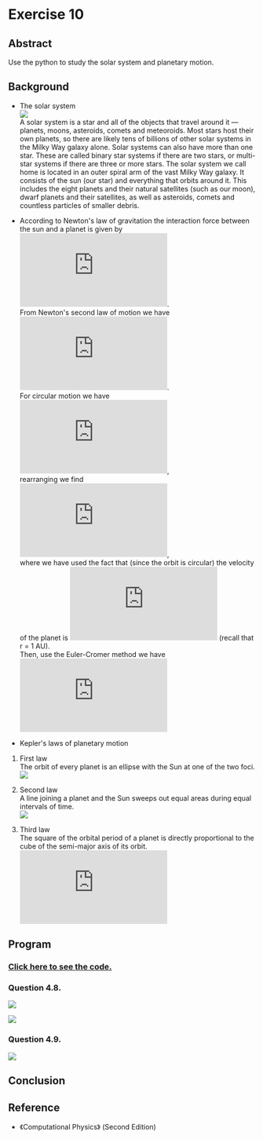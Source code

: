 # Exercise 10

## Abstract
Use the python to study the solar system and planetary motion.

## Background

* The solar system<br>
![](http://solarsystem.nasa.gov/images/galleries/solar_system_Cover_rev_40-3_br.jpg)<br>
A solar system is a star and all of the objects that travel around it — planets, moons, asteroids, comets and meteoroids. Most stars host their own planets, so there are likely tens of billions of other solar systems in the Milky Way galaxy alone. Solar systems can also have more than one star. These are called binary star systems if there are two stars, or multi-star systems if there are three or more stars.
The solar system we call home is located in an outer spiral arm of the vast Milky Way galaxy. It consists of the sun (our star) and everything that orbits around it. This includes the eight planets and their natural satellites (such as our moon), dwarf planets and their satellites, as well as asteroids, comets and countless particles of smaller debris.

* According to Newton's law of gravitation the interaction force between the sun and a planet is given by<br>
![](http://latex.codecogs.com/gif.latex?F_G%3D%5Cfrac%7BGM_SM_P%7D%7Br%5E2%7D).<br>
From Newton's second law of motion we have<br>
![](http://latex.codecogs.com/gif.latex?%5C%5C%20%5Cfrac%7B%5Cmathrm%7Bd%5E2%7D%20x%7D%7B%5Cmathrm%7Bd%7D%20t%5E2%7D%3D%5Cfrac%7BF_%7BG%2Cx%7D%7D%7BM_P%7D%3D-%5Cfrac%7BGM_Sx%7D%7Br%5E3%7D%20%5C%5C%20%5Cfrac%7B%5Cmathrm%7Bd%5E2%7D%20y%7D%7B%5Cmathrm%7Bd%7D%20t%5E2%7D%3D%5Cfrac%7BF_%7BG%2Cy%7D%7D%7BM_P%7D%3D-%5Cfrac%7BGM_Sy%7D%7Br%5E3%7D).<br>
For circular motion we have<br>
![](http://latex.codecogs.com/gif.latex?%5Cfrac%7BM_Pv%5E2%7D%7Br%7D%3DF_G%3D%5Cfrac%7BGM_SM_P%7D%7Br%5E2%7D),<br>
rearranging we find<br>
![](http://latex.codecogs.com/gif.latex?GM_S%3Dv%5E2r%3D4%5Cpi%5E2AU%5E3/yr%5E2),<br>
where we have used the fact that (since the orbit is circular) the velocity of the planet is ![](http://latex.codecogs.com/gif.latex?2%5Cpi%20r/%281%20yr%29%3D2%5Cpi%28AU/yr%29) (recall that r = 1 AU).<br>
Then, use the Euler-Cromer method we have<br>
![](http://latex.codecogs.com/gif.latex?%5C%5C%20%5C%5C%20v_%7Bx%2Ci&plus;1%7D%3Dv_%7Bx%2Ci%7D-%5Cfrac%7B4%5Cpi%5E2%20x_i%7D%7Br_%7Bi%7D%5E%7B3%7D%7D%5CDelta%20t%20%5C%5C%20%5C%5C%20x_%7Bi&plus;1%7D%3Dx_i&plus;v_%7Bx%2Ci&plus;1%7D%5CDelta%20t%20%5C%5C%20%5C%5C%20v_%7By%2Ci&plus;1%7D%3Dv_%7By%2Ci%7D-%5Cfrac%7B4%5Cpi%5E2%20y_i%7D%7Br_%7Bi%7D%5E%7B3%7D%7D%5CDelta%20t%20%5C%5C%20%5C%5C%20y_%7Bi&plus;1%7D%3Dy_i&plus;v_%7By%2Ci&plus;1%7D%5CDelta%20t)

* Kepler's laws of planetary motion

1. First law<br>
The orbit of every planet is an ellipse with the Sun at one of the two foci.<br>
![](https://upload.wikimedia.org/wikipedia/commons/1/1a/Kepler-first-law.svg)

2. Second law<br>
A line joining a planet and the Sun sweeps out equal areas during equal intervals of time.<br>
![](https://upload.wikimedia.org/wikipedia/commons/6/69/Kepler-second-law.gif)

3. Third law<br>
The square of the orbital period of a planet is directly proportional to the cube of the semi-major axis of its orbit.<br>
![](http://latex.codecogs.com/gif.latex?%5Cfrac%7BT%5E2%7D%7Ba%5E3%7D%3Dconstant)

## Program
### [Click here to see the code.](https://github.com/whucyb/computational_physics_N2014301020067/blob/master/Exercise_10/Exercise_10.py)

### Question 4.8.

![](https://github.com/whucyb/computational_physics_N2014301020067/blob/master/Exercise_10/GIF_1.gif)

![](https://github.com/whucyb/computational_physics_N2014301020067/blob/master/Exercise_10/GIF_2.gif)

### Question 4.9.

![](https://github.com/whucyb/computational_physics_N2014301020067/blob/master/Exercise_10/GIF_3.gif)

## Conclusion


## Reference

* 《Computational Physics》 (Second Edition)
